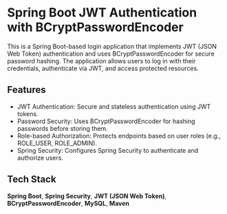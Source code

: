 # Spring Boot JWT Authentication with BCryptPasswordEncoder

This is a Spring Boot-based login application that implements JWT (JSON Web Token) authentication and uses BCryptPasswordEncoder for secure password hashing. The application allows users to log in with their credentials, authenticate via JWT, and access protected resources.

## Features

- JWT Authentication: Secure and stateless authentication using JWT tokens.
- Password Security: Uses BCryptPasswordEncoder for hashing passwords before storing them.
- Role-based Authorization: Protects endpoints based on user roles (e.g., ROLE_USER, ROLE_ADMIN).
- Spring Security: Configures Spring Security to authenticate and authorize users.


## Tech Stack

**Spring Boot**, **Spring Security**, **JWT (JSON Web Token)**, **BCryptPasswordEncoder**, **MySQL**, **Maven**

